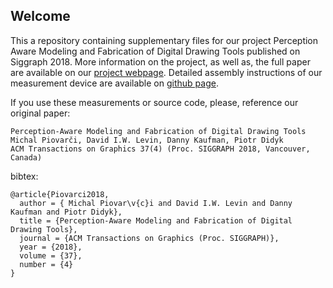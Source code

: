 ## Welcome

This a repository containing supplementary files for our project Perception Aware Modeling and Fabrication of Digital Drawing Tools published on Siggraph 2018. More information on the project, as well as, the full paper are available on our [project webpage](http://pdf.mmci.uni-saarland.de/projects/DigitalStylus/). Detailed assembly instructions of our measurement device are available on [github page](https://misop.github.io/Perception-Aware-Modeling-and-Fabrication-of-Digital-Drawing-Tools/).

If you use these measurements or source code, please, reference our original paper:
```
Perception-Aware Modeling and Fabrication of Digital Drawing Tools
Michal Piovarči, David I.W. Levin, Danny Kaufman, Piotr Didyk
ACM Transactions on Graphics 37(4) (Proc. SIGGRAPH 2018, Vancouver, Canada) 
```
bibtex:
```
@article{Piovarci2018,
  author = { Michal Piovar\v{c}i and David I.W. Levin and Danny Kaufman and Piotr Didyk},
  title = {Perception-Aware Modeling and Fabrication of Digital Drawing Tools},
  journal = {ACM Transactions on Graphics (Proc. SIGGRAPH)},
  year = {2018},
  volume = {37},
  number = {4}
}
```
